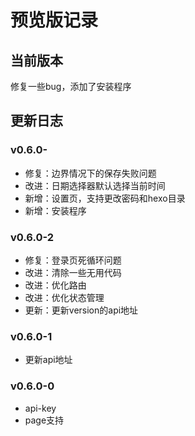 # 预览版记录

## 当前版本

修复一些bug，添加了安装程序

## 更新日志

### v0.6.0-

- 修复：边界情况下的保存失败问题
- 改进：日期选择器默认选择当前时间
- 新增：设置页，支持更改密码和hexo目录
- 新增：安装程序

### v0.6.0-2

- 修复：登录页死循环问题
- 改进：清除一些无用代码
- 改进：优化路由
- 改进：优化状态管理
- 更新：更新version的api地址

### v0.6.0-1

- 更新api地址

### v0.6.0-0

- api-key
- page支持
